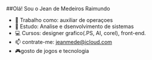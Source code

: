 ##Olá! Sou o Jean de Medeiros Raimundo

- 🔭 Trabalho como: auxiliar de operaçoes
- 📖 Estudo: Analise e dsenvolvimento de sistemas
- 💻 Cursos: designer grafico(.PS, AI, corel), front-end.
- 📫 contrate-me: jeanmede@icloud.com
- 🎮gosto de jogos e tecnologia
